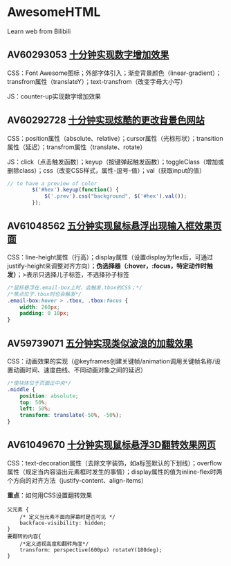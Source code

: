 # AwesomeHTML
Learn web from Bilibili
## AV60293053 [十分钟实现数字增加效果](AV60293053/index.html)
CSS：Font Awesome图标；外部字体引入；渐变背景颜色（linear-gradient）；transfrom属性（translateY）；text-transfrom（改变字母大小写）

JS：counter-up实现数字增加效果

## AV60292728 [十分钟实现炫酷的更改背景色网站](AV60292728/index.html)

CSS：position属性（absolute、relative）；cursor属性（光标形状）；transition属性（延迟）；transfrom属性（translate、rotate）

JS：click（点击触发函数）；keyup（按键弹起触发函数）；toggleClass（增加或删除class）；css（改变CSS样式，属性-逗号-值）；val（获取input的值）

```js
// to have a preview of color
        $('#hex').keyup(function() {
            $('.prev').css("background", $('#hex').val());
        });
```

## AV61048562 [五分钟实现鼠标悬浮出现输入框效果页面](AV61048562/index.html)

CSS：line-height属性（行高）；display属性（设置display为flex后，可通过justify-height来调整对齐方向）；**伪选择器（:hover，:focus，特定动作时触发）**；>表示只选择儿子标签，不选择孙子标签

```css
/*鼠标悬浮在.email-box上时，会触发.tbox的CSS；*/
/*焦点位于.tbox时也会触发*/
.email-box:hover > .tbox, .tbox:focus {
    width: 260px;
    padding: 0 10px;
}
```

## AV59739071 [五分钟实现类似波浪的加载效果](AV59739071/index.html)

CSS：动画效果的实现（@keyframes创建关键帧/animation调用关键帧名称/设置动画时间、速度曲线、不同动画对象之间的延迟）

```css
/*使块体位于页面正中央*/
.middle {
    position: absolute;
    top: 50%;
    left: 50%;
    transform: translate(-50%, -50%);
}
```

## AV61049670 [十分钟实现鼠标悬浮3D翻转效果网页](AV61049670/index.html)

CSS：text-decoration属性（去除文字装饰，如a标签默认的下划线）；overflow属性（规定当内容溢出元素框时发生的事情）；display属性的值为inline-flex时两个方向的对齐方法（justify-content、align-items）

**重点**：如何用CSS设置翻转效果

```
父元素 {
	/* 定义当元素不面向屏幕时是否可见 */
    backface-visibility: hidden;
}
要翻转的内容{
	/*定义透视高度和翻转角度*/
	transform: perspective(600px) rotateY(180deg);
}
```

